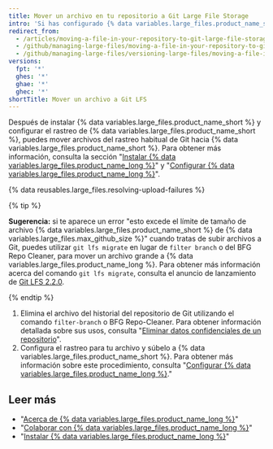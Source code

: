 ```yaml
---
title: Mover un archivo en tu repositorio a Git Large File Storage
intro: 'Si has configurado {% data variables.large_files.product_name_short %}, y tienes un archivo existente en tu repositorio que debe ser rastreado en {% data variables.large_files.product_name_short %}, debes primero eliminarlo de tu repositorio.'
redirect_from:
  - /articles/moving-a-file-in-your-repository-to-git-large-file-storage
  - /github/managing-large-files/moving-a-file-in-your-repository-to-git-large-file-storage
  - /github/managing-large-files/versioning-large-files/moving-a-file-in-your-repository-to-git-large-file-storage
versions:
  fpt: '*'
  ghes: '*'
  ghae: '*'
  ghec: '*'
shortTitle: Mover un archivo a Git LFS
---
```


Después de instalar {% data variables.large_files.product_name_short %} y configurar el rastreo de {% data variables.large_files.product_name_short %}, puedes mover archivos del rastreo habitual de Git hacia {% data variables.large_files.product_name_short %}. Para obtener más información, consulta la sección "[Instalar {% data variables.large_files.product_name_long %}](/github/managing-large-files/installing-git-large-file-storage)" y "[Configurar {% data variables.large_files.product_name_long %}](/github/managing-large-files/configuring-git-large-file-storage)".

{% data reusables.large_files.resolving-upload-failures %}

{% tip %}

**Sugerencia:** si te aparece un error "esto excede el límite de tamaño de archivo {% data variables.large_files.product_name_short %} de {% data variables.large_files.max_github_size %}" cuando tratas de subir archivos a Git, puedes utilizar `git lfs migrate` en lugar de `filter branch` o del BFG Repo Cleaner, para mover un archivo grande a {% data variables.large_files.product_name_long %}. Para obtener más información acerca del comando `git lfs migrate`, consulta el anuncio de lanzamiento de [Git LFS 2.2.0](https://github.com/blog/2384-git-lfs-2-2-0-released).

{% endtip %}

1.  Elimina el archivo del historial del repositorio de Git utilizando el comando `filter-branch` o BFG Repo-Cleaner. Para obtener información detallada sobre sus usos, consulta "[Eliminar datos confidenciales de un repositorio](/articles/removing-sensitive-data-from-a-repository)".
2. Configura el rastreo para tu archivo y súbelo a {% data variables.large_files.product_name_short %}. Para obtener más información sobre este procedimiento, consulta "[Configurar {% data variables.large_files.product_name_long %}](/articles/configuring-git-large-file-storage)."

## Leer más

- "[Acerca de {% data variables.large_files.product_name_long %}](/articles/about-git-large-file-storage)"
- "[Colaborar con {% data variables.large_files.product_name_long %}](/articles/collaboration-with-git-large-file-storage)"
- "[Instalar {% data variables.large_files.product_name_long %}](/articles/installing-git-large-file-storage)"
